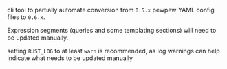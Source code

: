 cli tool to partially automate conversion from `0.5.x` pewpew YAML config files to `0.6.x`.

Expression segments (queries and some templating sections) will need to be updated manually.

setting `RUST_LOG` to at least `warn` is recommended, as log warnings can help indicate what needs to be updated manually
